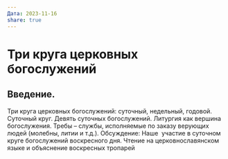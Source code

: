 ```yaml
---
Дата: 2023-11-16
share: true
---
```

# Три круга церковных богослужений
## Введение.


Три круга церковных богослужений: суточный, недельный, годовой. Суточный круг. Девять суточных богослужений. Литургия как вершина богослужения. Требы – службы, исполняемые по заказу верующих людей (молебны, литии и т.д.). Обсуждение: Наше  участие в суточном круге богослужений воскресного дня. Чтение на церковнославянском языке и объяснение воскресных тропарей